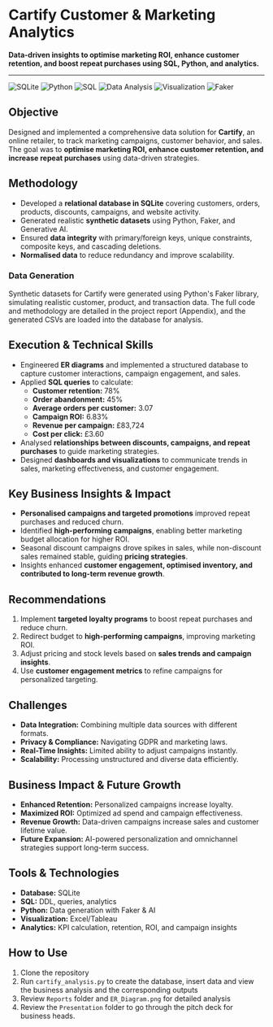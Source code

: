 # Cartify Customer & Marketing Analytics
**Data-driven insights to optimise marketing ROI, enhance customer retention, and boost repeat purchases using SQL, Python, and analytics.**

---

![SQLite](https://img.shields.io/badge/SQLite-339933?style=flat&logo=sqlite&logoColor=white)
![Python](https://img.shields.io/badge/Python-3776AB?style=flat&logo=python&logoColor=white)
![SQL](https://img.shields.io/badge/SQL-000000?style=flat&logo=postgresql&logoColor=white)
![Data Analysis](https://img.shields.io/badge/Data%20Analysis-F5A623?style=flat)
![Visualization](https://img.shields.io/badge/Visualization-FF6F61?style=flat)
![Faker](https://img.shields.io/badge/Faker-007ACC?style=flat)

## Objective
Designed and implemented a comprehensive data solution for **Cartify**, an online retailer, to track marketing campaigns, customer behavior, and sales.  
The goal was to **optimise marketing ROI, enhance customer retention, and increase repeat purchases** using data-driven strategies.

## Methodology
- Developed a **relational database in SQLite** covering customers, orders, products, discounts, campaigns, and website activity.  
- Generated realistic **synthetic datasets** using Python, Faker, and Generative AI.  
- Ensured **data integrity** with primary/foreign keys, unique constraints, composite keys, and cascading deletions.  
- **Normalised data** to reduce redundancy and improve scalability.

### Data Generation
Synthetic datasets for Cartify were generated using Python's Faker library, simulating realistic customer, product, and transaction data. The full code and methodology are detailed in the project report (Appendix), and the generated CSVs are loaded into the database for analysis.

## Execution & Technical Skills
- Engineered **ER diagrams** and implemented a structured database to capture customer interactions, campaign engagement, and sales.  
- Applied **SQL queries** to calculate:
  - **Customer retention:** 78%  
  - **Order abandonment:** 45%  
  - **Average orders per customer:** 3.07  
  - **Campaign ROI:** 6.83%  
  - **Revenue per campaign:** £83,724  
  - **Cost per click:** £3.60  
- Analysed **relationships between discounts, campaigns, and repeat purchases** to guide marketing strategies.  
- Designed **dashboards and visualizations** to communicate trends in sales, marketing effectiveness, and customer engagement.

## Key Business Insights & Impact
- **Personalised campaigns and targeted promotions** improved repeat purchases and reduced churn.  
- Identified **high-performing campaigns**, enabling better marketing budget allocation for higher ROI.  
- Seasonal discount campaigns drove spikes in sales, while non-discount sales remained stable, guiding **pricing strategies**.  
- Insights enhanced **customer engagement, optimised inventory, and contributed to long-term revenue growth**.

## Recommendations
1. Implement **targeted loyalty programs** to boost repeat purchases and reduce churn.  
2. Redirect budget to **high-performing campaigns**, improving marketing ROI.  
3. Adjust pricing and stock levels based on **sales trends and campaign insights**.  
4. Use **customer engagement metrics** to refine campaigns for personalized targeting.  

## Challenges
- **Data Integration:** Combining multiple data sources with different formats.  
- **Privacy & Compliance:** Navigating GDPR and marketing laws.  
- **Real-Time Insights:** Limited ability to adjust campaigns instantly.  
- **Scalability:** Processing unstructured and diverse data efficiently.  

## Business Impact & Future Growth
- **Enhanced Retention:** Personalized campaigns increase loyalty.  
- **Maximized ROI:** Optimized ad spend and campaign effectiveness.  
- **Revenue Growth:** Data-driven campaigns increase sales and customer lifetime value.  
- **Future Expansion:** AI-powered personalization and omnichannel strategies support long-term success. 

## Tools & Technologies
- **Database:** SQLite  
- **SQL:** DDL, queries, analytics  
- **Python:** Data generation with Faker & AI  
- **Visualization:** Excel/Tableau  
- **Analytics:** KPI calculation, retention, ROI, and campaign insights

## How to Use
1. Clone the repository  
2. Run `cartify_analysis.py` to create the database, insert data and view the business analysis and the corresponding outputs  
3. Review `Reports` folder and `ER_Diagram.png` for detailed analysis
4. Review the `Presentation` folder to go through the pitch deck for business heads.
